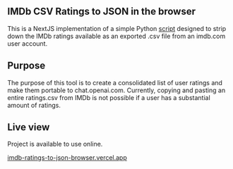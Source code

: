 ## IMDb CSV Ratings to JSON in the browser

This is a NextJS implementation of a simple Python [script](https://github.com/fjbarrett/imdb-ratings-to-json) designed to strip down the IMDb ratings available as an exported .csv file from an imdb.com user account.

## Purpose

The purpose of this tool is to create a consolidated list of user ratings and make them portable to chat.openai.com. Currently, copying and pasting an entire ratings.csv from IMDb is not possible if a user has a substantial amount of ratings.

## Live view

Project is available to use online.

[imdb-ratings-to-json-browser.vercel.app](https://imdb-ratings-to-json-browser.vercel.app)
